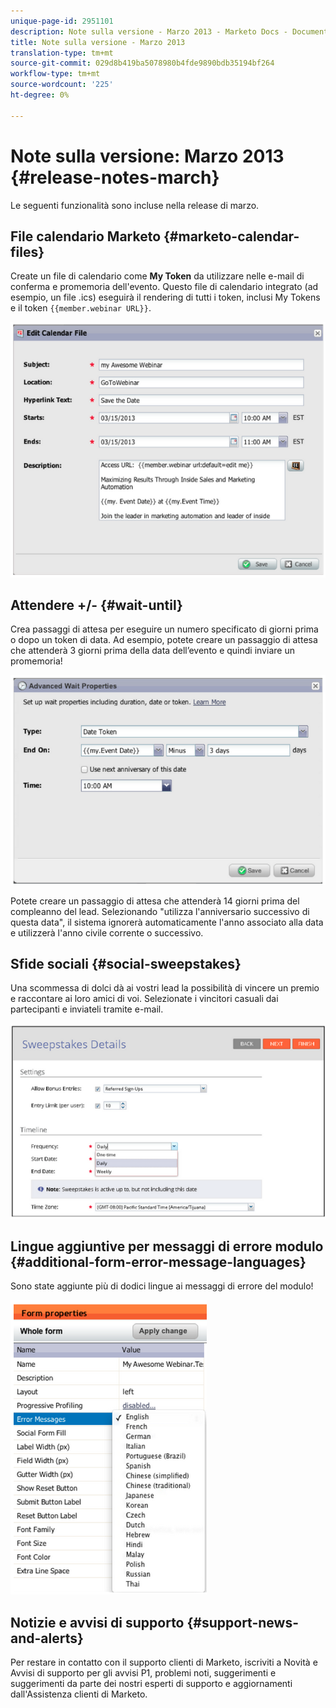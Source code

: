 ```yaml
---
unique-page-id: 2951101
description: Note sulla versione - Marzo 2013 - Marketo Docs - Documentazione prodotto
title: Note sulla versione - Marzo 2013
translation-type: tm+mt
source-git-commit: 029d8b419ba5078980b4fde9890bdb35194bf264
workflow-type: tm+mt
source-wordcount: '225'
ht-degree: 0%

---
```



# Note sulla versione: Marzo 2013 {#release-notes-march}

Le seguenti funzionalità sono incluse nella release di marzo.

## File calendario Marketo {#marketo-calendar-files}

Create un file di calendario come **My Token** da utilizzare nelle e-mail di conferma e promemoria dell&#39;evento. Questo file di calendario integrato (ad esempio, un file .ics) eseguirà il rendering di tutti i token, inclusi My Tokens e il token `{{member.webinar URL}}`.

![](assets/image2014-9-22-15-3a35-3a24.png)

## Attendere +/- {#wait-until}

Crea passaggi di attesa per eseguire un numero specificato di giorni prima o dopo un token di data. Ad esempio, potete creare un passaggio di attesa che attenderà 3 giorni prima della data dell’evento e quindi inviare un promemoria!

![](assets/image2014-9-22-15-3a35-3a44.png)

Potete creare un passaggio di attesa che attenderà 14 giorni prima del compleanno del lead. Selezionando &quot;utilizza l&#39;anniversario successivo di questa data&quot;, il sistema ignorerà automaticamente l&#39;anno associato alla data e utilizzerà l&#39;anno civile corrente o successivo.

## Sfide sociali {#social-sweepstakes}

Una scommessa di dolci dà ai vostri lead la possibilità di vincere un premio e raccontare ai loro amici di voi. Selezionate i vincitori casuali dai partecipanti e inviateli tramite e-mail.

![](assets/image2014-9-22-15-3a36-3a55.png)

## Lingue aggiuntive per messaggi di errore modulo {#additional-form-error-message-languages}

Sono state aggiunte più di dodici lingue ai messaggi di errore del modulo!

![](assets/image2014-9-22-15-3a37-3a25.png)

## Notizie e avvisi di supporto {#support-news-and-alerts}

Per restare in contatto con il supporto clienti di Marketo, iscriviti a Novità e Avvisi di supporto per gli avvisi P1, problemi noti, suggerimenti e suggerimenti da parte dei nostri esperti di supporto e aggiornamenti dall&#39;Assistenza clienti di Marketo.
